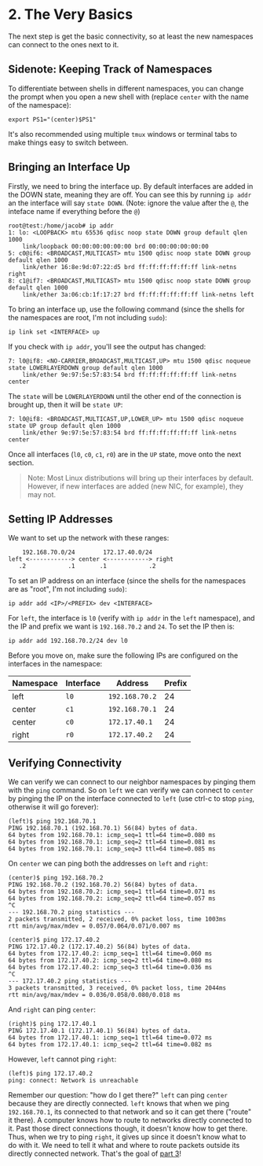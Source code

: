 # 2. The Very Basics

The next step is get the basic connectivity, so at least the new namespaces can connect to the ones next to it.

## Sidenote: Keeping Track of Namespaces

To differentiate between shells in different namespaces, you can change the prompt when you open a new shell with (replace `center` with the name of the namespace):
```
export PS1="(center)$PS1"
```

It's also recommended using multiple `tmux` windows or terminal tabs to make things easy to switch between.

## Bringing an Interface Up

Firstly, we need to bring the interface up. By default interfaces are added in the DOWN state, meaning they are off. You can see this by running `ip addr` an the interface will say `state DOWN`. (Note: ignore the value after the `@`, the inteface name if everything before the `@`)

```shell
root@test:/home/jacob# ip addr
1: lo: <LOOPBACK> mtu 65536 qdisc noop state DOWN group default qlen 1000
    link/loopback 00:00:00:00:00:00 brd 00:00:00:00:00:00
5: c0@if6: <BROADCAST,MULTICAST> mtu 1500 qdisc noop state DOWN group default qlen 1000
    link/ether 16:8e:9d:07:22:d5 brd ff:ff:ff:ff:ff:ff link-netns right
8: c1@if7: <BROADCAST,MULTICAST> mtu 1500 qdisc noop state DOWN group default qlen 1000
    link/ether 3a:06:cb:1f:17:27 brd ff:ff:ff:ff:ff:ff link-netns left
```

To bring an interface up, use the following command (since the shells for the namespaces are root, I'm not including `sudo`):

```shell
ip link set <INTERFACE> up
```

If you check with `ip addr`, you'll see the output has changed:

```shell
7: l0@if8: <NO-CARRIER,BROADCAST,MULTICAST,UP> mtu 1500 qdisc noqueue state LOWERLAYERDOWN group default qlen 1000
    link/ether 9e:97:5e:57:83:54 brd ff:ff:ff:ff:ff:ff link-netns center
```

The `state` will be `LOWERLAYERDOWN` until the other end of the connection is brought up, then it will be `state UP`:

```shell
7: l0@if8: <BROADCAST,MULTICAST,UP,LOWER_UP> mtu 1500 qdisc noqueue state UP group default qlen 1000
    link/ether 9e:97:5e:57:83:54 brd ff:ff:ff:ff:ff:ff link-netns center
```

Once all interfaces (`l0`, `c0`, `c1`, `r0`) are in the `UP` state, move onto the next section.

> Note: Most Linux distributions will bring up their interfaces by default. However, if new interfaces are added (new NIC, for example), they may not.

## Setting IP Addresses

We want to set up the network with these ranges:

```shell
    192.168.70.0/24        172.17.40.0/24
left <------------> center <------------> right
   .2            .1       .1            .2
```

To set an IP address on an interface (since the shells for the namespaces are as "root", I'm not including `sudo`):

```shell
ip addr add <IP>/<PREFIX> dev <INTERFACE> 
```

For `left`, the interface is `l0` (verify with `ip addr` in the `left` namespace), and the IP and prefix we want is `192.168.70.2` and `24`. To set the IP then is:

```shell
ip addr add 192.168.70.2/24 dev l0
```

Before you move on, make sure the following IPs are configured on the interfaces in the namespace:

| Namespace | Interface   | Address           | Prefix  |
| --------- | ----------- | ----------------- | ------- |
| left      | `l0`        | `192.168.70.2`    | 24      |
| center    | `c1`        | `192.168.70.1`    | 24      |
| center    | `c0`        | `172.17.40.1`     | 24      |
| right     | `r0`        | `172.17.40.2`     | 24      |

## Verifying Connectivity

We can verify we can connect to our neighbor namespaces by pinging them with the `ping` command. So on `left` we can verify we can connect to `center` by pinging the IP on the interface connected to `left` (use ctrl-c to stop `ping`, otherwise it will go forever):

```shell
(left)$ ping 192.168.70.1
PING 192.168.70.1 (192.168.70.1) 56(84) bytes of data.
64 bytes from 192.168.70.1: icmp_seq=1 ttl=64 time=0.080 ms
64 bytes from 192.168.70.1: icmp_seq=2 ttl=64 time=0.081 ms
64 bytes from 192.168.70.1: icmp_seq=3 ttl=64 time=0.085 ms
```

On `center` we can ping both the addresses on `left` and `right`:

```shell
(center)$ ping 192.168.70.2
PING 192.168.70.2 (192.168.70.2) 56(84) bytes of data.
64 bytes from 192.168.70.2: icmp_seq=1 ttl=64 time=0.071 ms
64 bytes from 192.168.70.2: icmp_seq=2 ttl=64 time=0.057 ms
^C
--- 192.168.70.2 ping statistics ---
2 packets transmitted, 2 received, 0% packet loss, time 1003ms
rtt min/avg/max/mdev = 0.057/0.064/0.071/0.007 ms

(center)$ ping 172.17.40.2
PING 172.17.40.2 (172.17.40.2) 56(84) bytes of data.
64 bytes from 172.17.40.2: icmp_seq=1 ttl=64 time=0.060 ms
64 bytes from 172.17.40.2: icmp_seq=2 ttl=64 time=0.080 ms
64 bytes from 172.17.40.2: icmp_seq=3 ttl=64 time=0.036 ms
^C
--- 172.17.40.2 ping statistics ---
3 packets transmitted, 3 received, 0% packet loss, time 2044ms
rtt min/avg/max/mdev = 0.036/0.058/0.080/0.018 ms
```

And `right` can ping `center`:

```shell
(right)$ ping 172.17.40.1
PING 172.17.40.1 (172.17.40.1) 56(84) bytes of data.
64 bytes from 172.17.40.1: icmp_seq=1 ttl=64 time=0.072 ms
64 bytes from 172.17.40.1: icmp_seq=2 ttl=64 time=0.082 ms
```

However, `left` cannot ping `right`:

```shell
(left)$ ping 172.17.40.2
ping: connect: Network is unreachable
```

Remember our question: "how do I get there?" `left` can ping `center` because they are directly connected. `left` knows that when we ping `192.168.70.1`, its connected to that network and so it can get there ("route" it there). A computer knows how to route to networks directly connected to it. Past those direct connections though, it doesn't know how to get there. Thus, when we try to ping `right`, it gives up since it doesn't know what to do with it. We need to tell it what and where to route packets outside its directly connected network. That's the goal of [part 3](3-Simple-Routing)!
